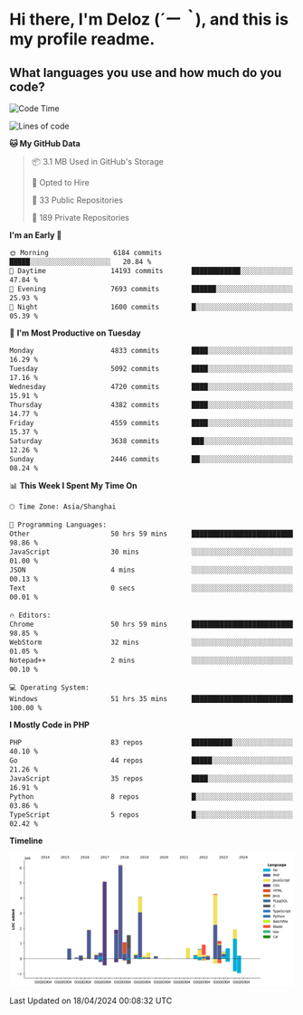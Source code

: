 # **Hi there, I'm Deloz (*´ー｀*), and this is my profile readme.**

## **What languages you use and how much do you code?**

<!--START_SECTION:waka-->
![Code Time](http://img.shields.io/badge/Code%20Time-3%2C784%20hrs%2031%20mins-blue)

![Lines of code](https://img.shields.io/badge/From%20Hello%20World%20I%27ve%20Written-35.8%20million%20lines%20of%20code-blue)

**🐱 My GitHub Data** 

> 📦 3.1 MB Used in GitHub's Storage 
 > 
> 💼 Opted to Hire
 > 
> 📜 33 Public Repositories 
 > 
> 🔑 189 Private Repositories 
 > 
**I'm an Early 🐤** 

```text
🌞 Morning                6184 commits        █████░░░░░░░░░░░░░░░░░░░░   20.84 % 
🌆 Daytime                14193 commits       ████████████░░░░░░░░░░░░░   47.84 % 
🌃 Evening                7693 commits        ██████░░░░░░░░░░░░░░░░░░░   25.93 % 
🌙 Night                  1600 commits        █░░░░░░░░░░░░░░░░░░░░░░░░   05.39 % 
```
📅 **I'm Most Productive on Tuesday** 

```text
Monday                   4833 commits        ████░░░░░░░░░░░░░░░░░░░░░   16.29 % 
Tuesday                  5092 commits        ████░░░░░░░░░░░░░░░░░░░░░   17.16 % 
Wednesday                4720 commits        ████░░░░░░░░░░░░░░░░░░░░░   15.91 % 
Thursday                 4382 commits        ████░░░░░░░░░░░░░░░░░░░░░   14.77 % 
Friday                   4559 commits        ████░░░░░░░░░░░░░░░░░░░░░   15.37 % 
Saturday                 3638 commits        ███░░░░░░░░░░░░░░░░░░░░░░   12.26 % 
Sunday                   2446 commits        ██░░░░░░░░░░░░░░░░░░░░░░░   08.24 % 
```


📊 **This Week I Spent My Time On** 

```text
🕑︎ Time Zone: Asia/Shanghai

💬 Programming Languages: 
Other                    50 hrs 59 mins      █████████████████████████   98.86 % 
JavaScript               30 mins             ░░░░░░░░░░░░░░░░░░░░░░░░░   01.00 % 
JSON                     4 mins              ░░░░░░░░░░░░░░░░░░░░░░░░░   00.13 % 
Text                     0 secs              ░░░░░░░░░░░░░░░░░░░░░░░░░   00.01 % 

🔥 Editors: 
Chrome                   50 hrs 59 mins      █████████████████████████   98.85 % 
WebStorm                 32 mins             ░░░░░░░░░░░░░░░░░░░░░░░░░   01.05 % 
Notepad++                2 mins              ░░░░░░░░░░░░░░░░░░░░░░░░░   00.10 % 

💻 Operating System: 
Windows                  51 hrs 35 mins      █████████████████████████   100.00 % 
```

**I Mostly Code in PHP** 

```text
PHP                      83 repos            ██████████░░░░░░░░░░░░░░░   40.10 % 
Go                       44 repos            █████░░░░░░░░░░░░░░░░░░░░   21.26 % 
JavaScript               35 repos            ████░░░░░░░░░░░░░░░░░░░░░   16.91 % 
Python                   8 repos             █░░░░░░░░░░░░░░░░░░░░░░░░   03.86 % 
TypeScript               5 repos             █░░░░░░░░░░░░░░░░░░░░░░░░   02.42 % 
```



**Timeline**

![Lines of Code chart](https://raw.githubusercontent.com/deloz/deloz/main/assets/bar_graph.png)


 Last Updated on 18/04/2024 00:08:32 UTC
<!--END_SECTION:waka-->
